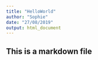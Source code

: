 ```yaml
---
title: "HelloWorld"
author: "Sophie"
date: "27/08/2019"
output: html_document
---
```




## This is a markdown file
